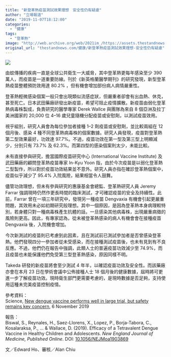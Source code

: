 ```yaml
---
title: "新登革熱疫苗測試效果理想　安全性仍有疑慮"
author: "立場報道"
date: "2019-11-07T18:12:00"
categories:
  - "健康"
tags:
  - "登革熱"
image: "http://web.archive.org/web/2021im_/https://assets.thestandnews.com/media/photos/Untitled-1_BJRur_cCtGC8l.png"
original_url: "thestandnews.com/健康/新登革熱疫苗測試效果理想-安全性仍有疑慮"
---
```

![](http://web.archive.org/web/2021im_/https://assets.thestandnews.com/media/photos/Untitled-1_BJRur_cCtGC8l.png)

由蚊傳播的疾病一直是全球公共衛生一大威脅，其中登革熱更每年感染至少 390 萬人，而疫苗是一道重要防線。刊於《新英格蘭醫學期刊》的研究發現，新型登革熱疫苗整體預防效用達 80.2% ，但有機會增加部份病人病情嚴重性。

登革熱輕微感染個案一般只會出現類似流感症狀，但嚴重者卻會有出血熱、休克，甚至死亡。日本武田藥廠研發出新疫苗，希望可阻止疫情擴散。新疫苗由弱化登革熱病毒株製成，負責研究的醫學專家 Derek Wallce 與團隊為來自 8 個亞洲及拉丁美洲國家的 20,000 位 4–16 歲兒童隨機分配疫苗或安慰劑，以測試疫苗效用。

視乎組別，研究人員會為每位參加者接種 1–2 劑疫苗或安慰劑，並比較兩組在 12 個月後、感染 4 種不同登革熱病毒株的個案數據。研究人員發現，疫苗對登革熱第二型效果最好，功效達 97.7%。不過，疫苗功效在第一型及第三型上明顯減少，分別只有 73.7% 及 62.3%。而第四型的感染個案則太少，未能比較。

未有直接參與研究，擔當國際疫苗研究中心 (International Vaccine Institute) 及武田藥廠的顧問登革熱疫苗專家 In-Kyu Yoon 指，由於今次疫苗是以弱化登革熱二型製作，所以對於疫苗功效結果並不意外。研究人員亦指在確診登革熱個案中，疫苗似乎減少了 95.4% 入院風險，結果相當令人鼓舞。

儘管功效理想，但未有參與研究的惠康基金會總監、登革熱研究人員 Jeremy Farrar 強調現時仍然作更長時間的臨床測試，才可確認疫苗的安全及持續性。此前，Farrar 曾在一項三年研究中，發現另一種疫苗 Dengvaxia 有機會引起更嚴重問題，其效用未必如初期研究般理想。其中一個原因，是因為登革熱本身病理較特別，若身體只對一種病毒株產生抗體的話，一旦感染其他病毒株，出現嚴重病徵的風險則更高。因此，有專家認為，從未被登革熱感染的病人有機會會在接種疫苗 Dengvaxia 後，入院機會增加。

今次新測試的疫苗則已考慮到此因素，且在測試前已測試參加者是否曾感染登革熱。他們發現四分一參加者從未受感染，而在接種測試疫苗後，也未有見到有不良反應。不過，他們仍在報告中強調，此類人士的普遍疫苗功效減少至 74.9%，而且疫苗也未能保護他們免受第三型登革熱感染，原因同樣不明。

Takeda 研發的新疫苗將會至少測試 4 年半，以確認疫苗功效及安全性。而該藥廠亦會在本月 23 日在學術會議中公佈接種人士 18 個月後的健康數據，屆時將可更進一步了解疫苗功效。現時衛生部門更需要考慮的，是現時數據是否足夠，支持使用這種未完美疫苗控制疫情。

參考資料：  
Science, [New dengue vaccine performs well in large trial, but safety remains key concern](http://web.archive.org/web/20211229132758/https://www.sciencemag.org/news/2019/11/new-dengue-vaccine-performs-well-large-trial-safety-remains-key-concern?fbclid=IwAR3qcpn41MnRds2W5Sts5oKHKDdJhevjkOC8YKcLRn9AENt_V6oRr2VUEB4), 6 November 2019

報告：  
Biswal, S., Reynales, H., Saez-Llorens, X., Lopez, P., Borja-Tabora, C., Kosalaraksa, P., ... & Wallace, D. (2019). Efficacy of a Tetravalent Dengue Vaccine in Healthy Children and Adolescents. _New England Journal of Medicine, Published Online_. DOI: [10.1056/NEJMoa1903869](http://web.archive.org/web/20211229132758/https://www.nejm.org/doi/full/10.1056/NEJMoa1903869)

文／Edward Ho、審核／Alan Chiu